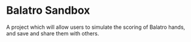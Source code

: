 # Balatro Sandbox

A project which will allow users to simulate the scoring of Balatro hands, and save and share them with others.
